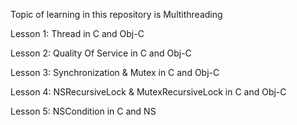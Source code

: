 Topic of learning in this repository is Multithreading

Lesson 1: Thread in C and Obj-C

Lesson 2: Quality Of Service in C and Obj-C

Lesson 3: Synchronization & Mutex in C and Obj-C

Lesson 4: NSRecursiveLock & MutexRecursiveLock in C and Obj-C

Lesson 5: NSCondition in C and NS
